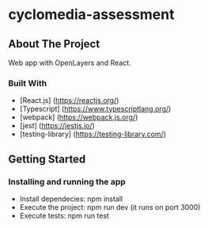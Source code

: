 # cyclomedia-assessment

## About The Project

Web app with OpenLayers and React.

### Built With

- [React.js] (https://reactjs.org/)
- [Typescript] (https://www.typescriptlang.org/)
- [webpack] (https://webpack.js.org/)
- [jest] (https://jestjs.io/)
- [testing-library] (https://testing-library.com/)

## Getting Started

### Installing and running the app

- Install dependecies: npm install
- Execute the project: npm run dev (it runs on port 3000)
- Execute tests: npm run test
